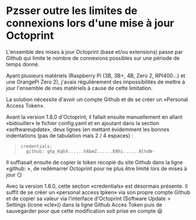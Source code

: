 # Pzsser outre les limites de connexions lors d'une mise à jour Octoprint

L'ensemble des mises à jour Octoprint (base et/ou extensions) passe par Github qui limite le nombre de connexions possibles sur une période de temps donné.

Ayant plusieurs matériels (Raspberry Pi (3B, 3B+, 4B, Zero 2, RPI400…) et une OrangePi Zero 2), j'avais régulièrement des impossibilités de mettre à jour l'ensemble de mes matériels à cause de cette limitation. 

La solution nécessite d'avoir un compte Github et de se créer un «Personal Access Token».
 
Avant la version 1.8.0 d'Octoprint, il fallait ensuite manuellement en allant «bidouiller» le fichier config.yaml et en ajoutant dans la section «softwareupdate», deux lignes (en mettant évidemment les bonnes indentations (pas de tabulation mais 2 / 4 espaces) :

 >     credentials:
 >       github: ghp_KqhX......hAbmZ......ENhi......NlhdW-
 
Il suffiasait ensuite de copier le token recopié du site Github dans la ligne «github: », de redémarrer Octoprint pour ne plus être limité lors de mises à jour :smirk:

Avec la version 1.8.0, cette section «credentials» est désormais présente. Il suffit de se créer un «personal access tpken» via son propre compte Github et de copier sa valeur via l'interface d'Octoprint (Software Update > Settings (icone «clé»)) dans la ligne Github Acces Token puis de sauvegarder pour que cette modification soit prise en compte :smiley:



